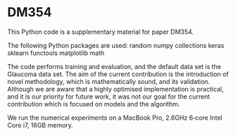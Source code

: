 # DM354 

This Python code is a supplementary material for paper DM354.  

The following Python packages are used: 
random
numpy
collections
keras
sklearn
functools 
matplotlib
math

The code performs training and evaluation, and the default data set is the Glaucoma data set.
The aim of the current contribution is the introduction of novel methodology, which is mathematically sound, and its validation. Although we are aware that a highly optimised implementation is practical, and it is our priority for future work, it was not our goal for the current contribution which is focused on models and the algorithm. 

We run the numerical experiments on a MacBook Pro, 2.6GHz 6‑core Intel Core i7, 16GB memory. 
